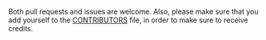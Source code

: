 Both pull requests and issues are welcome. Also, please make sure that you add yourself to the [CONTRIBUTORS](https://github.com/mhausenblas/stateful-kubernetes/blob/master/CONTRIBUTORS) file, in order to make sure to receive credits.
